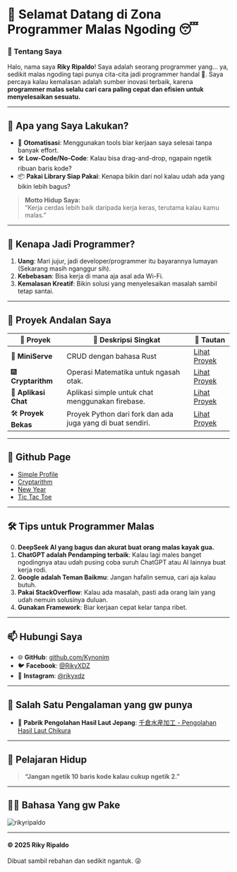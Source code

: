 # 🦥 **Selamat Datang di Zona Programmer Malas Ngoding** 😴  

### **📌 Tentang Saya**  
Halo, nama saya **Riky Ripaldo**! Saya adalah seorang programmer yang… ya, sedikit malas ngoding tapi punya cita-cita jadi programmer handal 💪. Saya percaya kalau kemalasan adalah sumber inovasi terbaik, karena **programmer malas selalu cari cara paling cepat dan efisien untuk menyelesaikan sesuatu.**  

---

## 🌟 **Apa yang Saya Lakukan?**
- 🚀 **Otomatisasi**: Menggunakan tools biar kerjaan saya selesai tanpa banyak effort.  
- 🛠️ **Low-Code/No-Code**: Kalau bisa drag-and-drop, ngapain ngetik ribuan baris kode?  
- 📦 **Pakai Library Siap Pakai**: Kenapa bikin dari nol kalau udah ada yang bikin lebih bagus?  

> **Motto Hidup Saya:**  
> “Kerja cerdas lebih baik daripada kerja keras, terutama kalau kamu malas.”  

---

## 🤔 **Kenapa Jadi Programmer?**  
1. **Uang**: Mari jujur, jadi developer/programmer itu bayarannya lumayan (Sekarang masih nganggur sih).  
2. **Kebebasan**: Bisa kerja di mana aja asal ada Wi-Fi.  
3. **Kemalasan Kreatif**: Bikin solusi yang menyelesaikan masalah sambil tetap santai.  

---

## 🎉 **Proyek Andalan Saya**  
| 🦥 Proyek                | 🚀 Deskripsi Singkat                              | 🔗 Tautan                          |
|--------------------------|--------------------------------------------------|------------------------------------|
| 🤪 **MiniServe**         | CRUD dengan bahasa Rust                          | [Lihat Proyek](https://github.com/Kynonim/MiniServe) |
| 🎆 **Cryptarithm**         | Operasi Matematika untuk ngasah otak.                 | [Lihat Proyek](https://github.com/Kynonim/Cryptarithm) |
| 📱 **Aplikasi Chat**    | Aplikasi simple untuk chat menggunakan firebase.            | [Lihat Proyek](https://github.com/Kynonim/Chatku) |
| 🛠️ **Proyek Bekas**| Proyek Python dari fork dan ada juga yang di buat sendiri.              | [Lihat Proyek](https://github.com/Kynonim/riky) |

---

## 📝 **Github Page**
- [Simple Profile](https://kynonim.github.io)
- [Cryptarithm](https://kynonim.github.io/static/cryptarithm.html)
- [New Year](https://kynonim.github.io/static/api.html)
- [Tic Tac Toe](https://kynonim.github.io/static/t3.html)

---

## 🛠️ **Tips untuk Programmer Malas**
0. **DeepSeek AI yang bagus dan akurat buat orang malas kayak gua.**
1. **ChatGPT adalah Pendamping terbaik**: Kalau lagi males banget ngodingnya atau udah pusing coba suruh ChatGPT atau AI lainnya buat kerja rodi.
2. **Google adalah Teman Baikmu**: Jangan hafalin semua, cari aja kalau butuh.  
3. **Pakai StackOverflow**: Kalau ada masalah, pasti ada orang lain yang udah nemuin solusinya duluan.  
4. **Gunakan Framework**: Biar kerjaan cepat kelar tanpa ribet.  

---

## 📫 **Hubungi Saya**  
- 🌐 **GitHub**: [github.com/Kynonim](https://github.com/Kynonim)  
- 🐦 **Facebook**: [@RikyXDZ](https://www.facebook.com/RikyXDZ)  
- 💌 **Instagram**: [@rikyxdz](https://www.instagram.com/rikyxdz)  

---

## 🤣 **Salah Satu Pengalaman yang gw punya**
- 🐬 **Pabrik Pengolahan Hasil Laut Jepang**:
  [千倉水産加工 - Pengolahan Hasil Laut Chikura](https://www.google.com/imgres?imgurl=https://lpkokagemandiri.com/sitepad-data/uploads/2023/08/Riky-Ripaldo.png&tbnid=Q59GHTBYfvRKLM&vet=1&imgrefurl=https://lpkokagemandiri.com/&docid=Q1wgFtqP3khmjM&w=500&h=500&hl=id-jp&source=sh/x/im/m1/3&kgs=3917dc8bc09b0fea)

---

## 📖 **Pelajaran Hidup**  
> **“Jangan ngetik 10 baris kode kalau cukup ngetik 2.”**  

---

## 🧑‍💻 **Bahasa Yang gw Pake**
<div><img align="center" src="https://github-readme-stats.vercel.app/api/top-langs?username=Kynonim&show_icons=true&locale=en&layout=compact" alt="rikyripaldo" /></div>

---

#### © 2025 Riky Ripaldo  
Dibuat sambil rebahan dan sedikit ngantuk. 😜